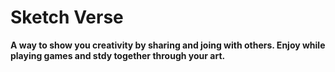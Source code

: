 # Sketch Verse

**A way to show you creativity by sharing and joing with others.
Enjoy while playing games and stdy together through your art.**
